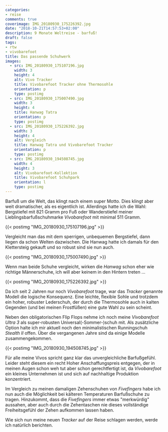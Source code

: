 ```yaml
---
categories:
- reise
comments: true
coverimage: IMG_20180930_175226392.jpg
date: "2018-10-21T14:57:53+02:00"
description: 9 Monate Weltreise - barfuß!
draft: false
tags:
- rtw
- vivobarefoot
title: Das passende Schuhwerk
images:
  - src: IMG_20180930_175107196.jpg
    width: 3
    height: 4
    alt: Vivo Tracker
    title: Vivobarefoot Tracker ohne Thermosohle
    orientation: p
    type: postimg
  - src: IMG_20180930_175007490.jpg
    width: 3
    height: 4
    title: Hanwag Tatra
    orientation: p
    type: postimg
  - src: IMG_20180930_175226392.jpg
    width: 3
    height: 4
    alt: Vergleich
    title: Hanwag Tatra und Vivobarefoot Tracker
    orientation: p
    type: postimg
  - src: IMG_20180930_194508745.jpg
    width: 4
    height: 3
    alt: Vivobarefoot-Kollektion
    title: Vivobarefoot Schuhpark
    orientation: l
    type: postimg
---
```


Barfuß um die Welt, das klingt nach einem super Motto. Dies klingt aber weit dramatischer, als es eigentlich ist. Allerdings hatte ich die Wahl: Bergstiefel mit 821 Gramm pro Fuß oder Wanderstiefel meiner Lieblingsbarfußschuhmarke _Vivobarefoot_ mit minimal 511 Gramm.

{{< postimg "IMG_20180930_175107196.jpg" >}}

Vergleicht man das mit dem sperrigen, unbequemen Bergstiefel, dann liegen da schon Welten dazwischen. Die Hanwag hatte ich damals für den Klettersteig gekauft und so robust sind sie nun auch.

{{< postimg "IMG_20180930_175007490.jpg" >}}

Wenn man beide Schuhe vergleicht, wirken die _Hanwag_ schon eher wie richtige Männerschuhe, ich will aber keinem in den Hintern treten ...

{{< postimg "IMG_20180930_175226392.jpg" >}}

Da ich seit 2 Jahren nur noch _Vivobarefoot_ trage, war das _Tracker_ genannte Modell die logische Konsequenz. Eine leichte, flexible Sohle und trotzdem ein hoher, robuster Lederschuh, der durch die Thermosohle auch in kalten Gegenden (und bei meinen Frostfüßen) eine gute Wahl zu sein scheint.

Neben den obligatorischen Flip Flops nehme ich noch meine _Vivobarefoot Ultra 3_ als super-robusten Universal(-Sommer-)schuh mit. Als zusätzliche Option halte ich mir aktuell noch den minimalistischen Runningschuh _Stealth II_ offen. Über die vergangenen Jahre sind da einige Modelle zusammengekommen.

{{< postimg "IMG_20180930_194508745.jpg" >}}

Für alle meine Vivos spricht ganz klar das unvergleichliche Barfußgefühl. Leider steht diesem ein recht Hoher Anschaffungspreis entgegen, der in meinen Augen schon weh tut aber schon gerechtfertigt ist, da _Vivobarefoot_ ein kleines Unternehmen ist und sich auf nachhaltige Produktion konzentriert.

Im Vergleich zu meinen damaligen Zehenschuhen von _Fivefingers_ habe ich nun auch die Möglichkeit bei kälteren Temperaturen Barfußschuhe zu tragen. Hinzukommt, dass die _Fivefingers_ immer etwas "merkwürdig" aussahen, aber auch durch die Zehentaschen nie dieses vollständige Freiheitsgefühl der Zehen aufkommen lassen haben.

Wie sich nun meine neuen _Tracker_ auf der Reise schlagen werden, werde ich natürlich berichten.
